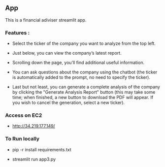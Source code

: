
## App

This is a financial adiviser streamlit app.

### Features : 

- Select the ticker of the company you want to analyze from the top left.

- Just below, you can view the company’s latest report.

- Scrolling down the page, you’ll find additional useful information.

- You can ask questions about the company using the chatbot (the ticker is automatically added to the prompt, no need to specify the ticker).

- Last but not least, you can generate a complete analysis of the company by clicking the "Generate Analysis Report" button (this may take some  time; when finished, a new button to download the PDF will appear. If you wish to cancel the generation, select a new ticker).


### Access on EC2

- http://34.219.177.149/

### To Run locally

- pip -r install requirements.txt

- streamlit run app3.py

